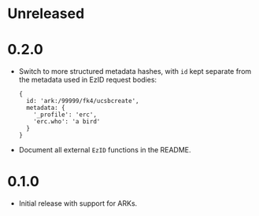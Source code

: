 # Unreleased

# 0.2.0

- Switch to more structured metadata hashes, with `id` kept separate
  from the metadata used in EzID request bodies:
    ```
    {
      id: 'ark:/99999/fk4/ucsbcreate',
      metadata: {
        '_profile': 'erc',
        'erc.who': 'a bird'
      }
    }
    ```

- Document all external `EzID` functions in the README.

# 0.1.0

- Initial release with support for ARKs.
